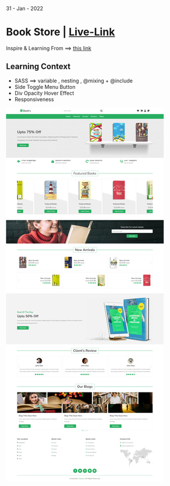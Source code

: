 31 - Jan - 2022 

# Book Store | [Live-Link](https://taiseen.github.io/book-store)

Inspire & Learning From ==> [this link](https://youtu.be/6XmDdIRmg84)

## Learning Context
- SASS ==> variable , nesting , @mixing + @include 
- Side Toggle Menu Button 
- Div Opacity Hover Effect 
- Responsiveness

<img src="./assets/img/demo.png"/>